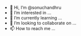 - 👋 Hi, I’m @sonuchandhru
- 👀 I’m interested in ...
- 🌱 I’m currently learning ...
- 💞️ I’m looking to collaborate on ...
- 📫 How to reach me ...

<!---
sonuchandhru/sonuchandhru is a ✨ special ✨ repository because its `README.md` (this file) appears on your GitHub profile.
You can click the Preview link to take a look at your changes.
--->
